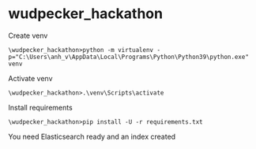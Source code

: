 # wudpecker_hackathon

Create venv
```
\wudpecker_hackathon>python -m virtualenv -p="C:\Users\anh_v\AppData\Local\Programs\Python\Python39\python.exe" venv
```

Activate venv
```
\wudpecker_hackathon>.\venv\Scripts\activate
```

Install requirements
```
\wudpecker_hackathon>pip install -U -r requirements.txt
```


You need Elasticsearch ready and an index created 